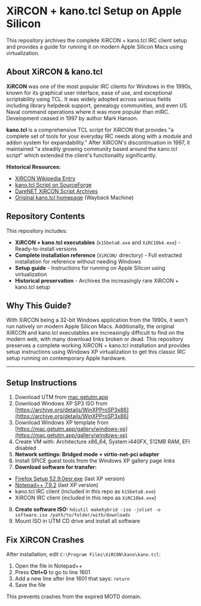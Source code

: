# XiRCON + kano.tcl Setup on Apple Silicon

This repository archives the complete XiRCON + kano.tcl IRC client setup and provides a guide for running it on modern Apple Silicon Macs using virtualization.

## About XiRCON & kano.tcl

**XiRCON** was one of the most popular IRC clients for Windows in the 1990s, known for its graphical user interface, ease of use, and exceptional scriptability using TCL. It was widely adopted across various fields including library helpdesk support, genealogy communities, and even US Naval command operations where it was more popular than mIRC. Development ceased in 1997 by author Mark Hanson.

**kano.tcl** is a comprehensive TCL script for XiRCON that provides "a complete set of tools for your everyday IRC needs along with a module and addon system for expandability." After XiRCON's discontinuation in 1997, it maintained "a steadily growing community based around the kano.tcl script" which extended the client's functionality significantly.

**Historical Resources:**
- [XiRCON Wikipedia Entry](https://en.wikipedia.org/wiki/XiRCON)
- [kano.tcl Script on SourceForge](https://sourceforge.net/projects/kanotcl/)
- [DareNET XiRCON Script Archives](https://archives.darenet.org/?dir=irc%2Fclients%2FXiRCON%2FScripts%2FKano+the+Xircon+Script)
- [Original kano.tcl homepage](https://web.archive.org/web/*/kano.net/kanotcl/) (Wayback Machine)

## Repository Contents

This repository includes:
- **XiRCON + kano.tcl executables** (`k15beta8.exe` and `XiRC10b4.exe`) - Ready-to-install versions
- **Complete installation reference** (`XiRCON/` directory) - Full extracted installation for reference without needing Windows
- **Setup guide** - Instructions for running on Apple Silicon using virtualization
- **Historical preservation** - Archives the increasingly rare XiRCON + kano.tcl setup

## Why This Guide?
With XiRCON being a 32-bit Windows application from the 1990s, it won't run natively on modern Apple Silicon Macs. Additionally, the original XiRCON and kano.tcl executables are increasingly difficult to find on the modern web, with many download links broken or dead. This repository preserves a complete working XiRCON + kano.tcl installation and provides setup instructions using Windows XP virtualization to get this classic IRC setup running on contemporary Apple hardware.

---

## Setup Instructions

1. Download UTM from [mac.getutm.app](https://mac.getutm.app)
2. Download Windows XP SP3 ISO from [https://archive.org/details/WinXPProSP3x86](https://archive.org/details/WinXPProSP3x86)
3. Download Windows XP template from [https://mac.getutm.app/gallery/windows-xp](https://mac.getutm.app/gallery/windows-xp)
4. Create VM with: Architecture x86_64, System i440FX, 512MB RAM, EFI disabled
5. **Network settings: Bridged mode + virtio-net-pci adapter**
6. Install SPICE guest tools from the Windows XP gallery page links
7. **Download software for transfer:**
  - [Firefox Setup 52.9.0esr.exe](https://ftp.mozilla.org/pub/firefox/releases/52.9.0esr/win32/en-US/) (last XP version)
  - [Notepad++ 7.9.2](https://github.com/notepad-plus-plus/notepad-plus-plus/releases/download/v7.9.2/npp.7.9.2.Installer.exe) (last XP version)
  - kano.tcl IRC client (included in this repo as `k15beta8.exe`)
  - XiRCON IRC client (included in this repo as `XiRC10b4.exe`)
8. **Create software ISO:** `hdiutil makehybrid -iso -joliet -o software.iso /path/to/folder/with/downloads`
9. Mount ISO in UTM CD drive and install all software

## Fix XiRCON Crashes
After installation, edit `C:\Program Files\XiRCON\kano\kano.tcl`:
1. Open the file in Notepad++
2. Press **Ctrl+G** to go to line 1601
3. Add a new line after line 1601 that says: `return`
4. Save the file

This prevents crashes from the expired MOTD domain.

